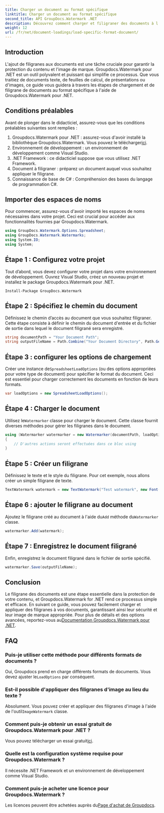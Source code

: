 ```yaml
---
title: Charger un document au format spécifique
linktitle: Charger un document au format spécifique
second_title: API GroupDocs.Watermark .NET
description: Découvrez comment charger et filigraner des documents à l'aide de Groupdocs Watermark for .NET avec ce guide étape par étape. Protégez et marquez votre contenu sans effort.
weight: 12
url: /fr/net/document-loadings/load-specific-format-document/
---
```

## Introduction
L'ajout de filigranes aux documents est une tâche cruciale pour garantir la protection du contenu et l'image de marque. Groupdocs.Watermark pour .NET est un outil polyvalent et puissant qui simplifie ce processus. Que vous traitiez de documents texte, de feuilles de calcul, de présentations ou d'images, ce guide vous guidera à travers les étapes de chargement et de filigrane de documents au format spécifique à l'aide de Groupdocs.Watermark pour .NET.
## Conditions préalables
Avant de plonger dans le didacticiel, assurez-vous que les conditions préalables suivantes sont remplies :
1.  Groupdocs.Watermark pour .NET : assurez-vous d'avoir installé la bibliothèque Groupdocs.Watermark. Vous pouvez le télécharger[ici](https://releases.groupdocs.com/Watermark/net/).
2. Environnement de développement : un environnement de développement comme Visual Studio.
3. .NET Framework : ce didacticiel suppose que vous utilisez .NET Framework.
4. Document à filigraner : préparez un document auquel vous souhaitez appliquer le filigrane.
5. Connaissance de base de C# : Compréhension des bases du langage de programmation C#.

## Importer des espaces de noms
Pour commencer, assurez-vous d'avoir importé les espaces de noms nécessaires dans votre projet. Ceci est crucial pour accéder aux fonctionnalités fournies par Groupdocs.Watermark.
```csharp
using GroupDocs.Watermark.Options.Spreadsheet;
using GroupDocs.Watermark.Watermarks;
using System.IO;
using System;
```

## Étape 1 : Configurez votre projet
Tout d’abord, vous devez configurer votre projet dans votre environnement de développement. Ouvrez Visual Studio, créez un nouveau projet et installez le package Groupdocs.Watermark pour .NET.
```shell
Install-Package GroupDocs.Watermark
```
## Étape 2 : Spécifiez le chemin du document
Définissez le chemin d’accès au document que vous souhaitez filigraner. Cette étape consiste à définir le chemin du document d'entrée et du fichier de sortie dans lequel le document filigrané sera enregistré.
```csharp
string documentPath = "Your Document Path";
string outputFileName = Path.Combine("Your Document Directory", Path.GetFileName(documentPath));
```
## Étape 3 : configurer les options de chargement
 Créer une instance de`SpreadsheetLoadOptions` (ou des options appropriées pour votre type de document) pour spécifier le format du document. Ceci est essentiel pour charger correctement les documents en fonction de leurs formats.
```csharp
var loadOptions = new SpreadsheetLoadOptions();
```
## Étape 4 : Charger le document
 Utilisez le`Watermarker` classe pour charger le document. Cette classe fournit diverses méthodes pour gérer les filigranes dans le document.
```csharp
using (Watermarker watermarker = new Watermarker(documentPath, loadOptions))
{
    // D'autres actions seront effectuées dans ce bloc using
}
```
## Étape 5 : Créer un filigrane
Définissez le texte et le style du filigrane. Pour cet exemple, nous allons créer un simple filigrane de texte.
```csharp
TextWatermark watermark = new TextWatermark("Test watermark", new Font("Arial", 12));
```
## Étape 6 : ajouter le filigrane au document
Ajoutez le filigrane créé au document à l'aide du`Add` méthode du`Watermarker` classe.
```csharp
watermarker.Add(watermark);
```
## Étape 7 : Enregistrez le document filigrané
Enfin, enregistrez le document filigrané dans le fichier de sortie spécifié.
```csharp
watermarker.Save(outputFileName);
```

## Conclusion
Le filigrane des documents est une étape essentielle dans la protection de votre contenu, et Groupdocs.Watermark for .NET rend ce processus simple et efficace. En suivant ce guide, vous pouvez facilement charger et appliquer des filigranes à vos documents, garantissant ainsi leur sécurité et leur image de marque appropriée. Pour plus de détails et des options avancées, reportez-vous au[Documentation Groupdocs.Watermark pour .NET](https://tutorials.groupdocs.com/Watermark/net/).
## FAQ
### Puis-je utiliser cette méthode pour différents formats de documents ?
 Oui, Groupdocs prend en charge différents formats de documents. Vous devez ajuster le`LoadOptions` par conséquent.
### Est-il possible d'appliquer des filigranes d'image au lieu du texte ?
 Absolument. Vous pouvez créer et appliquer des filigranes d'image à l'aide de l'outil`ImageWatermark` classe.
### Comment puis-je obtenir un essai gratuit de Groupdocs.Watermark pour .NET ?
 Vous pouvez télécharger un essai gratuit[ici](https://releases.groupdocs.com/).
### Quelle est la configuration système requise pour Groupdocs.Watermark ?
Il nécessite .NET Framework et un environnement de développement comme Visual Studio.
### Comment puis-je acheter une licence pour Groupdocs.Watermark ?
Les licences peuvent être achetées auprès du[Page d'achat de Groupdocs](https://purchase.groupdocs.com/buy).